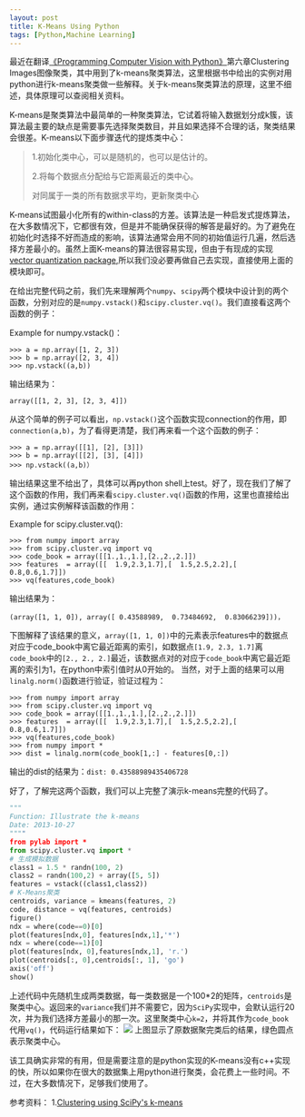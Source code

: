 ```yaml
---
layout: post
title: K-Means Using Python
tags: [Python,Machine Learning]
---
```


最近在翻译[《Programming Computer Vision with Python》](http://programmingcomputervision.com/)第六章Clustering Images图像聚类，其中用到了k-means聚类算法，这里根据书中给出的实例对用python进行k-means聚类做一些解释。关于k-means聚类算法的原理，这里不细述，具体原理可以查阅相关资料。

K-means是聚类算法中最简单的一种聚类算法，它试着将输入数据划分成k簇，该算法最主要的缺点是需要事先选择聚类数目，并且如果选择不合理的话，聚类结果会很差。K-means以下面步骤迭代的提炼类中心：
>1.初始化类中心，可以是随机的，也可以是估计的。
>
>2.将每个数据点分配给与它距离最近的类中心。
>
>对同属于一类的所有数据求平均，更新聚类中心

K-means试图最小化所有的within-class的方差。该算法是一种启发式提炼算法，在大多数情况下，它都很有效，但是并不能确保获得的解答是最好的。为了避免在初始化时选择不好而造成的影响，该算法通常会用不同的初始值运行几遍，然后选择方差最小的。虽然上面K-means的算法很容易实现，但由于有现成的实现[vector quantization package](http://docs.scipy.org/doc/scipy/reference/cluster.vq.html),所以我们没必要再做自己去实现，直接使用上面的模块即可。

在给出完整代码之前，我们先来理解两个`numpy`、`scipy`两个模块中设计到的两个函数，分别对应的是`numpy.vstack()`和`scipy.cluster.vq()`。我们直接看这两个函数的例子：

Example for numpy.vstack()：

	>>> a = np.array([1, 2, 3])
	>>> b = np.array([2, 3, 4])
	>>> np.vstack((a,b))
输出结果为：

	array([[1, 2, 3], [2, 3, 4]])

从这个简单的例子可以看出，`np.vstack()`这个函数实现connection的作用，即`connection(a,b)`，为了看得更清楚，我们再来看一个这个函数的例子：

	>>> a = np.array([[1], [2], [3]])
	>>> b = np.array([[2], [3], [4]])
	>>> np.vstack((a,b)）
输出结果这里不给出了，具体可以再python shell上test。好了，现在我们了解了这个函数的作用，我们再来看`scipy.cluster.vq()`函数的作用，这里也直接给出实例，通过实例解释该函数的作用：

Example for scipy.cluster.vq():

	>>> from numpy import array
	>>> from scipy.cluster.vq import vq
	>>> code_book = array([[1.,1.,1.],[2.,2.,2.]])
	>>> features  = array([[  1.9,2.3,1.7],[  1.5,2.5,2.2],[  0.8,0.6,1.7]])
	>>> vq(features,code_book)
输出结果为：

	(array([1, 1, 0]), array([ 0.43588989,  0.73484692,  0.83066239]))，

下图解释了该结果的意义，`array([1, 1, 0])`中的元素表示features中的数据点对应于code_book中离它最近距离的索引，如数据点`[1.9, 2.3, 1.7]`离`code_book`中的`[2., 2., 2.]`最近，该数据点对的对应于`code_book`中离它最近距离的索引为1，在python中索引值时从0开始的。
当然，对于上面的结果可以用`linalg.norm()`函数进行验证，验证过程为：

	>>> from numpy import array
	>>> from scipy.cluster.vq import vq
	>>> code_book = array([[1.,1.,1.],[2.,2.,2.]])
	>>> features  = array([[  1.9,2.3,1.7],[  1.5,2.5,2.2],[  0.8,0.6,1.7]])
	>>> vq(features,code_book)
	>>> from numpy import *
	>>> dist = linalg.norm(code_book[1,:] - features[0,:])
输出的dist的结果为：`dist: 0.43588989435406728`

好了，了解完这两个函数，我们可以上完整了演示k-means完整的代码了。

```python
"""
Function: Illustrate the k-means
Date: 2013-10-27
""""
from pylab import *
from scipy.cluster.vq import *
# 生成模拟数据
class1 = 1.5 * randn(100, 2)
class2 = randn(100,2) + array([5, 5])
features = vstack((class1,class2))
# K-Means聚类
centroids, variance = kmeans(features, 2)
code, distance = vq(features, centroids)
figure()
ndx = where(code==0)[0]
plot(features[ndx,0], features[ndx,1],'*')
ndx = where(code==1)[0]
plot(features[ndx, 0],features[ndx,1], 'r.')
plot(centroids[:, 0],centroids[:, 1], 'go')
axis('off')
show()
```
上述代码中先随机生成两类数据，每一类数据是一个100*2的矩阵，`centroids`是聚类中心。返回来的`variance`我们并不需要它，因为`SciPy`实现中，会默认运行20次，并为我们选择方差最小的那一次。这里聚类中心`k=2`，并将其作为`code_book`代用`vq()`，代码运行结果如下：
![](http://ww2.sinaimg.cn/large/ad9597a3gw1e9zmqdgsjaj20m80gjjs0.jpg)
上图显示了原数据聚完类后的结果，绿色圆点表示聚类中心。

该工具确实非常的有用，但是需要注意的是python实现的K-means没有c++实现的快，所以如果你在很大的数据集上用python进行聚类，会花费上一些时间。不过，在大多数情况下，足够我们使用了。

参考资料：
1.[Clustering using SciPy's k-means](http://www.janeriksolem.net/search/label/k-means)